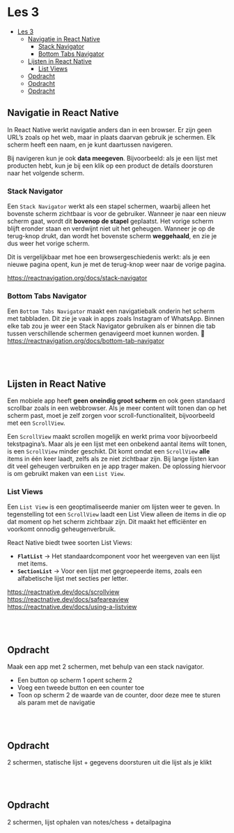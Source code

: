# Les 3

- [Les 3](#les-3)
  - [Navigatie in React Native](#navigatie-in-react-native)
    - [Stack Navigator](#stack-navigator)
    - [Bottom Tabs Navigator](#bottom-tabs-navigator)
  - [Lijsten in React Native](#lijsten-in-react-native)
    - [List Views](#list-views)
  - [Opdracht](#opdracht)
  - [Opdracht](#opdracht-1)
  - [Opdracht](#opdracht-2)


## Navigatie in React Native

In React Native werkt navigatie anders dan in een browser. Er zijn geen URL’s zoals op het web, maar in plaats daarvan
gebruik je schermen. Elk scherm heeft een naam, en je kunt daartussen navigeren.

Bij navigeren kun je ook **data meegeven**. Bijvoorbeeld: als je een lijst met producten hebt, kun je bij een klik op
een product de details doorsturen naar het volgende scherm.

### Stack Navigator

Een `Stack Navigator` werkt als een stapel schermen, waarbij alleen het bovenste scherm zichtbaar is voor de gebruiker.
Wanneer je naar een nieuw scherm gaat, wordt dit **bovenop de stapel** geplaatst. Het vorige scherm blijft eronder staan
en verdwijnt niet uit het geheugen. Wanneer je op de terug-knop drukt, dan wordt het bovenste scherm **weggehaald**, en
zie je dus weer het vorige scherm.

Dit is vergelijkbaar met hoe een browsergeschiedenis werkt: als je een nieuwe pagina opent, kun je met de terug-knop
weer naar de vorige pagina.

https://reactnavigation.org/docs/stack-navigator

### Bottom Tabs Navigator

Een `Bottom Tabs Navigator` maakt een navigatiebalk onderin het scherm met tabbladen. Dit zie je vaak in apps zoals
Instagram of WhatsApp. Binnen elke tab zou je weer een Stack Navigator gebruiken als er binnen die tab tussen
verschillende schermen genavigeerd moet kunnen worden. 🔗 https://reactnavigation.org/docs/bottom-tab-navigator

<br><br>

## Lijsten in React Native

Een mobiele app heeft **geen oneindig groot scherm** en ook geen standaard scrollbar zoals in een webbrowser. Als je meer content wilt tonen dan op het scherm past, moet je zelf zorgen voor scroll-functionaliteit, bijvoorbeeld met een `ScrollView`.

Een `ScrollView` maakt scrollen mogelijk en werkt prima voor bijvoorbeeld tekstpagina’s. Maar als je een lijst met een onbekend aantal items wilt tonen, is een `ScrollView` minder geschikt. Dit komt omdat een `ScrollView` **alle** items in één keer laadt, zelfs als ze niet zichtbaar zijn. Bij lange lijsten kan dit veel geheugen verbruiken en je app trager maken. De oplossing hiervoor is om gebruikt maken van een `List View`.

### List Views

Een `List View` is een geoptimaliseerde manier om lijsten weer te geven. In tegenstelling tot een `ScrollView` laadt een List View alleen de items in die op dat moment op het scherm zichtbaar zijn. Dit maakt het efficiënter en voorkomt onnodig geheugenverbruik.

React Native biedt twee soorten List Views:

- **`FlatList`** → Het standaardcomponent voor het weergeven van een lijst met items.  
- **`SectionList`** → Voor een lijst met gegroepeerde items, zoals een alfabetische lijst met secties per letter.



https://reactnative.dev/docs/scrollview<br> https://reactnative.dev/docs/safeareaview<br>
https://reactnative.dev/docs/using-a-listview

<br><br>

## Opdracht

Maak een app met 2 schermen, met behulp van een stack navigator.

- Een button op scherm 1 opent scherm 2
- Voeg een tweede button en een counter toe
- Toon op scherm 2 de waarde van de counter, door deze mee te sturen als param met de navigatie

<br><br>

## Opdracht

2 schermen, statische lijst + gegevens doorsturen uit die lijst als je klikt

<br><br>

## Opdracht

2 schermen, lijst ophalen van notes/chess + detailpagina
